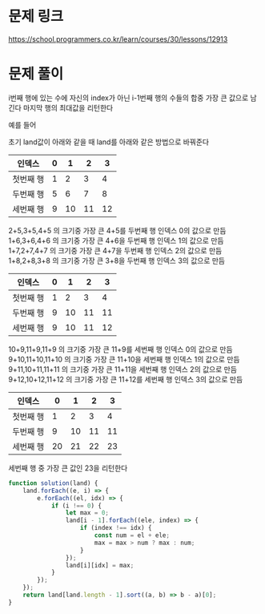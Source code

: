 # 문제 링크

https://school.programmers.co.kr/learn/courses/30/lessons/12913

# 문제 풀이

i번째 행에 있는 수에 자신의 index가 아닌 i-1번째 행의 수들의 합중 가장 큰 값으로 남긴다 마지막 행의 최대값을 리턴한다

예를 들어

초기 land값이 아래와 같을 때 land를 아래와 같은 방법으로 바꿔준다

| 인덱스    | 0   | 1   | 2   | 3   |
| --------- | --- | --- | --- | --- |
| 첫번째 행 | 1   | 2   | 3   | 4   |
| 두번째 행 | 5   | 6   | 7   | 8   |
| 세번째 행 | 9   | 10  | 11  | 12  |

2+5,3+5,4+5 의 크기중 가장 큰 4+5를 두번째 행 인덱스 0의 값으로 만듬
1+6,3+6,4+6 의 크기중 가장 큰 4+6을 두번째 행 인덱스 1의 값으로 만듬
1+7,2+7,4+7 의 크기중 가장 큰 4+7을 두번째 행 인덱스 2의 값으로 만듬
1+8,2+8,3+8 의 크기중 가장 큰 3+8을 두번째 행 인덱스 3의 값으로 만듬

| 인덱스    | 0   | 1   | 2   | 3   |
| --------- | --- | --- | --- | --- |
| 첫번째 행 | 1   | 2   | 3   | 4   |
| 두번째 행 | 9   | 10  | 11  | 11  |
| 세번째 행 | 9   | 10  | 11  | 12  |

10+9,11+9,11+9 의 크기중 가장 큰 11+9를 세번째 행 인덱스 0의 값으로 만듬
9+10,11+10,11+10 의 크기중 가장 큰 11+10을 세번째 행 인덱스 1의 값으로 만듬
9+11,10+11,11+11 의 크기중 가장 큰 11+11을 세번째 행 인덱스 2의 값으로 만듬
9+12,10+12,11+12 의 크기중 가장 큰 11+12를 세번째 행 인덱스 3의 값으로 만듬

| 인덱스    | 0   | 1   | 2   | 3   |
| --------- | --- | --- | --- | --- |
| 첫번째 행 | 1   | 2   | 3   | 4   |
| 두번째 행 | 9   | 10  | 11  | 11  |
| 세번째 행 | 20  | 21  | 22  | 23  |

세번째 행 중 가장 큰 값인 23을 리턴한다

```js
function solution(land) {
    land.forEach((e, i) => {
        e.forEach((el, idx) => {
            if (i !== 0) {
                let max = 0;
                land[i - 1].forEach((ele, index) => {
                    if (index !== idx) {
                        const num = el + ele;
                        max = max > num ? max : num;
                    }
                });
                land[i][idx] = max;
            }
        });
    });
    return land[land.length - 1].sort((a, b) => b - a)[0];
}
```
